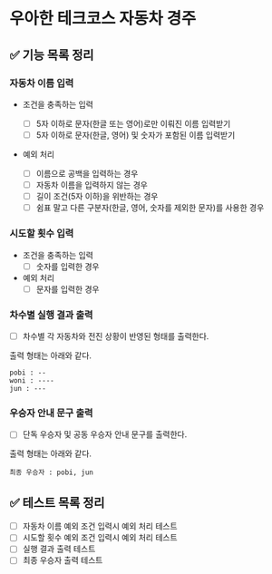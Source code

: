 # 우아한 테크코스 자동차 경주
## ✅ 기능 목록 정리
### 자동차 이름 입력
- 조건을 충족하는 입력
  
  - [ ] 5자 이하로 문자(한글 또는 영어)로만 이뤄진 이름 입력받기
  - [ ] 5자 이하로 문자(한글, 영어) 및 숫자가 포함된 이름 입력받기

- 예외 처리
  - [ ] 이름으로 공백을 입력하는 경우
  - [ ] 자동차 이름을 입력하지 않는 경우
  - [ ] 길이 조건(5자 이하)을 위반하는 경우
  - [ ] 쉼표 말고 다른 구분자(한글, 영어, 숫자를 제외한 문자)를 사용한 경우

### 시도할 횟수 입력
- 조건을 충족하는 입력
  - [ ] 숫자를 입력한 경우
- 예외 처리
  - [ ] 문자를 입력한 경우

### 차수별 실행 결과 출력
- [ ] 차수별 각 자동차와 전진 상황이 반영된 형태를 출력한다.

출력 형태는 아래와 같다.
```
pobi : --
woni : ----
jun : ---
```

### 우승자 안내 문구 출력
- [ ] 단독 우승자 및 공동 우승자 안내 문구를 출력한다.

출력 형태는 아래와 같다.
```
최종 우승자 : pobi, jun
```
## ✅ 테스트 목록 정리
- [ ] 자동차 이름 예외 조건 입력시 예외 처리 테스트
- [ ] 시도할 횟수 예외 조건 입력시 예외 처리 테스트
- [ ] 실행 결과 출력 테스트
- [ ] 최종 우승자 출력 테스트
